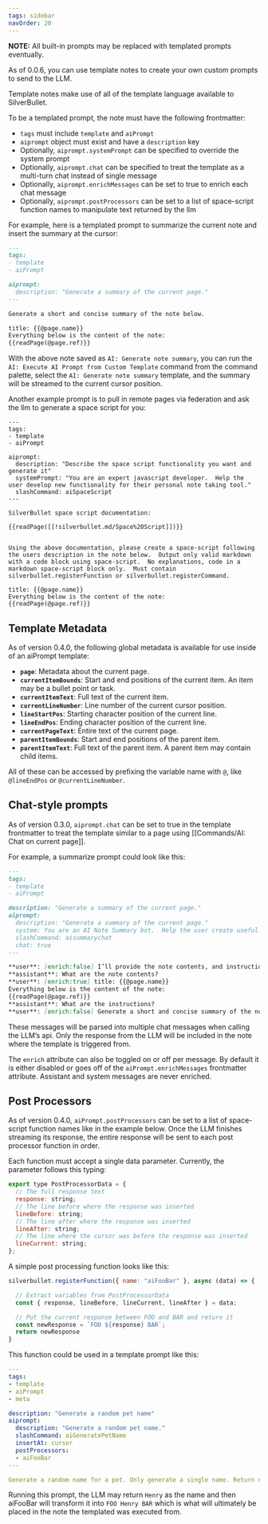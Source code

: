 ```yaml
---
tags: sidebar
navOrder: 20
---
```


**NOTE:** All built-in prompts may be replaced with templated prompts eventually.

As of 0.0.6, you can use template notes to create your own custom prompts to send to the LLM.

Template notes make use of all of the template language available to SilverBullet. 

To be a templated prompt, the note must have the following frontmatter:

- `tags` must include `template` and `aiPrompt`
- `aiprompt` object must exist and have a `description` key
- Optionally, `aiprompt.systemPrompt` can be specified to override the system prompt
- Optionally, `aiprompt.chat` can be specified to treat the template as a multi-turn chat instead of single message
- Optionally, `aiprompt.enrichMessages` can be set to true to enrich each chat message
- Optionally, `aiprompt.postProcessors` can be set to a list of space-script function names to manipulate text returned by the llm

For example, here is a templated prompt to summarize the current note and insert the summary at the cursor:

``` markdown
---
tags:
- template
- aiPrompt

aiprompt:
  description: "Generate a summary of the current page."
---

Generate a short and concise summary of the note below. 

title: {{@page.name}}
Everything below is the content of the note: 
{{readPage(@page.ref)}}
```

With the above note saved as `AI: Generate note summary`, you can run the `AI: Execute AI Prompt from Custom Template` command from the command palette, select the `AI: Generate note summary` template, and the summary will be streamed to the current cursor position.

Another example prompt is to pull in remote pages via federation and ask the llm to generate a space script for you:

```
---
tags:
- template
- aiPrompt

aiprompt:
  description: "Describe the space script functionality you want and generate it"
  systemPrompt: "You are an expert javascript developer.  Help the user develop new functionality for their personal note taking tool."
  slashCommand: aiSpaceScript
---

SilverBullet space script documentation:

{{readPage([[!silverbullet.md/Space%20Script]])}}


Using the above documentation, please create a space-script following the users description in the note below.  Output only valid markdown with a code block using space-script.  No explanations, code in a markdown space-script block only.  Must contain silverbullet.registerFunction or silverbullet.registerCommand.

title: {{@page.name}}
Everything below is the content of the note: 
{{readPage(@page.ref)}}
```


## Template Metadata

As of version 0.4.0, the following global metadata is available for use inside of an aiPrompt template:

*   **`page`**: Metadata about the current page.
*   **`currentItemBounds`**: Start and end positions of the current item. An item may be a bullet point or task.
*   **`currentItemText`**: Full text of the current item.
*   **`currentLineNumber`**: Line number of the current cursor position.
*   **`lineStartPos`**: Starting character position of the current line.
*   **`lineEndPos`**: Ending character position of the current line.
*   **`currentPageText`**: Entire text of the current page.
*   **`parentItemBounds`**: Start and end positions of the parent item.
*   **`parentItemText`**: Full text of the parent item. A parent item may contain child items.

All of these can be accessed by prefixing the variable name with `@`, like `@lineEndPos` or `@currentLineNumber`.

## Chat-style prompts

As of version 0.3.0, `aiprompt.chat` can be set to true in the template frontmatter to treat the template similar to a page using [[Commands/AI: Chat on current page]].

For example, a summarize prompt could look like this:

```markdown
---
tags:
- template
- aiPrompt

description: "Generate a summary of the current page."
aiprompt:
  description: "Generate a summary of the current page."
  system: You are an AI Note Summary bot.  Help the user create useful and accurate summaries.
  slashCommand: aisummarychat
  chat: true
---

**user**: [enrich:false] I’ll provide the note contents, and instructions.
**assistant**: What are the note contents?
**user**: [enrich:true] title: {{@page.name}}
Everything below is the content of the note: 
{{readPage(@page.ref)}}
**assistant**: What are the instructions?
**user**: [enrich:false] Generate a short and concise summary of the note.
```

These messages will be parsed into multiple chat messages when calling the LLM’s api. Only the response from the LLM will be included in the note where the template is triggered from.

The `enrich` attribute can also be toggled on or off per message. By default it is either disabled or goes off of the `aiPrompt.enrichMessages` frontmatter attribute. Assistant and system messages are never enriched.

## Post Processors

As of version 0.4.0, `aiPrompt.postProcessors` can be set to a list of space-script function names like in the example below. Once the LLM finishes streaming its response, the entire response will be sent to each post processor function in order.

Each function must accept a single data parameter. Currently, the parameter follows this typing:

```javascript
export type PostProcessorData = {
  // The full response text
  response: string;
  // The line before where the response was inserted
  lineBefore: string;
  // The line after where the response was inserted
  lineAfter: string;
  // The line where the cursor was before the response was inserted
  lineCurrent: string;
};
```

A simple post processing function looks like this:

```javascript
silverbullet.registerFunction({ name: "aiFooBar" }, async (data) => {

  // Extract variables from PostProcessorData
  const { response, lineBefore, lineCurrent, lineAfter } = data;

  // Put the current response between FOO and BAR and return it
  const newResponse = `FOO ${response} BAR`;
  return newResponse
}
```

This function could be used in a template prompt like this:

```yaml
---
tags:
- template
- aiPrompt
- meta

description: "Generate a random pet name"
aiprompt:
  description: "Generate a random pet name."
  slashCommand: aiGeneratePetName
  insertAt: cursor
  postProcessors:
  - aiFooBar
---

Generate a random name for a pet. Only generate a single name. Return nothing but that name.
```

Running this prompt, the LLM may return `Henry` as the name and then aiFooBar will transform it into `FOO Henry BAR` which is what will ultimately be placed in the note the templated was executed from.

